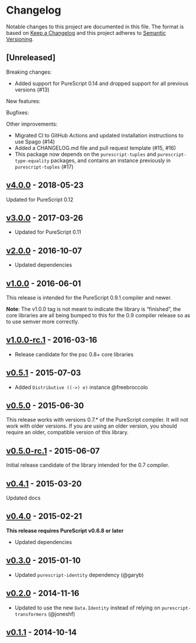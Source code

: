 # Changelog

Notable changes to this project are documented in this file. The format is based on [Keep a Changelog](https://keepachangelog.com/en/1.0.0/) and this project adheres to [Semantic Versioning](https://semver.org/spec/v2.0.0.html).

## [Unreleased]

Breaking changes:
  - Added support for PureScript 0.14 and dropped support for all previous versions (#13)

New features:

Bugfixes:

Other improvements:
  - Migrated CI to GitHub Actions and updated installation instructions to use Spago (#14)
  - Added a CHANGELOG.md file and pull request template (#15, #16)
  - This package now depends on the `purescript-tuples` and `purescript-type-equality` packages, and contains an instance previously in `purescript-tuples` (#17)

## [v4.0.0](https://github.com/purescript/purescript-distributive/releases/tag/v4.0.0) - 2018-05-23

Updated for PureScript 0.12

## [v3.0.0](https://github.com/purescript/purescript-distributive/releases/tag/v3.0.0) - 2017-03-26

- Updated for PureScript 0.11

## [v2.0.0](https://github.com/purescript/purescript-distributive/releases/tag/v2.0.0) - 2016-10-07

- Updated dependencies

## [v1.0.0](https://github.com/purescript/purescript-distributive/releases/tag/v1.0.0) - 2016-06-01

This release is intended for the PureScript 0.9.1 compiler and newer.

**Note**: The v1.0.0 tag is not meant to indicate the library is “finished”, the core libraries are all being bumped to this for the 0.9 compiler release so as to use semver more correctly.

## [v1.0.0-rc.1](https://github.com/purescript/purescript-distributive/releases/tag/v1.0.0-rc.1) - 2016-03-16

- Release candidate for the psc 0.8+ core libraries

## [v0.5.1](https://github.com/purescript/purescript-distributive/releases/tag/v0.5.1) - 2015-07-03

- Added `Distributive ((->) e)` instance @freebroccolo

## [v0.5.0](https://github.com/purescript/purescript-distributive/releases/tag/v0.5.0) - 2015-06-30

This release works with versions 0.7.\* of the PureScript compiler. It will not work with older versions. If you are using an older version, you should require an older, compatible version of this library.

## [v0.5.0-rc.1](https://github.com/purescript/purescript-distributive/releases/tag/v0.5.0-rc.1) - 2015-06-07

Initial release candidate of the library intended for the 0.7 compiler.

## [v0.4.1](https://github.com/purescript/purescript-distributive/releases/tag/v0.4.1) - 2015-03-20

Updated docs

## [v0.4.0](https://github.com/purescript/purescript-distributive/releases/tag/v0.4.0) - 2015-02-21

**This release requires PureScript v0.6.8 or later**
- Updated dependencies

## [v0.3.0](https://github.com/purescript/purescript-distributive/releases/tag/v0.3.0) - 2015-01-10

- Updated `purescript-identity` dependency (@garyb)

## [v0.2.0](https://github.com/purescript/purescript-distributive/releases/tag/v0.2.0) - 2014-11-16

- Updated to use the new `Data.Identity` instead of relying on `purescript-transformers` (@joneshf)

## [v0.1.1](https://github.com/purescript/purescript-distributive/releases/tag/v0.1.1) - 2014-10-14



